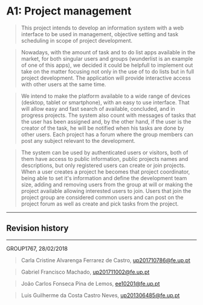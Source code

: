 # A1: Project management

> This project intends to develop an information system with a web interface to be used in management, objective setting and task scheduling  in scope of project development.

> Nowadays, with the amount of task and to do list apps available in the market, for both singular users and groups (wunderlist is an example of one of this apps), we decided it could be helpfull to implement out take on the matter focusing not only in the use of to do lists but in full project development. The application will provide interactive access with other users at the same time.

> We intend to make the platform available to a wide range of devices (desktop, tablet or smartphone), with an easy to use interface. That will allow easy and fast search of available, concluded, and in progress projects. The system also count with messages of tasks that the user has been assigned and, by the other hand, if the user is the creator of the task, he will be notified when his tasks are done by other users. Each project has a forum where the group members can post any subject relevant to the development. 

> The system can be used by authenticated users or visitors, both of them have access to public information, public projects names and descriptions, but only registered users can create or join projects. When a user creates a project he becomes that project coordinator, being able to set it's information and define the development team size, adding and removing users from the group at will or making the project available allowing interested users to join. Users that join the project group are considered common users and can post on the project forum as well as create and pick tasks from the project. 
 
***

## Revision history

***

GROUP1767, 28/02/2018
 
> Carla Cristine Alvarenga Ferrarez de Castro, up201710786@fe.up.pt

> Gabriel Francisco Machado, up201711002@fe.up.pt
 
> João Carlos Fonseca Pina de Lemos, ee10201@fe.up.pt

> Luis Guilherme da Costa Castro Neves, up201306485@fe.up.pt
